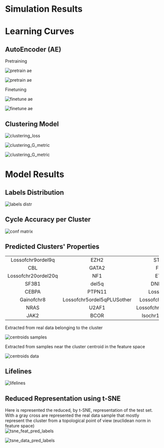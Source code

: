 
Simulation Results
==================

Learning Curves
===============

AutoEncoder (AE)
----------------
  
Pretraining  

![pretrain ae](pretrain_ae_loss.png?raw=true)
  

![pretrain ae](pretrain_ae_metric.png?raw=true)
  
Finetuning  

![finetune ae](finetune_ae_loss.png?raw=true)
  

![finetune ae](finetune_ae_metric.png?raw=true)

Clustering Model
----------------
  
![clustering_loss](clustering_loss.png?raw=true)
  
![clustering_G_metric](clustering_G_metric.png?raw=true)
  
![clustering_G_metric](clustering_tol_ca_metrics.png?raw=true)

Model Results
=============

Labels Distribution
-------------------
  
![labels distr](labels_distribution.png?raw=true)

Cycle Accuracy per Cluster
--------------------------
  
![conf matrix](conf_matrix_cycle_accuracy.png?raw=true)

Predicted Clusters' Properties
------------------------------

||||||
| :---: | :---: | :---: | :---: | :---: |
|Lossofchr9ordel9q|EZH2|STAG2|Lossofchr13ordel13q|idicXq13|
|CBL|GATA2|FLT3|TET2|ASXL1|
|Lossofchr20ordel20q|NF1|ETV6|Lossofchr12ordel12port12p|NPM1|
|SF3B1|del5q|DNMT3A|PHF6|SRSF2|
|CEBPA|PTPN11|LossofchrY|WT1|KRAS|
|Gainofchr8|Lossofchr5ordel5qPLUSother|Lossofchr7ordel7q|KIT|IDH1|
|NRAS|U2AF1|Lossofchr11ordel11q|IDH2|RUNX1|
|JAK2|BCOR|Isochr17qort17p|TP53|ZRSR2|
  
Extracted from real data belonging to the cluster
  
![centroids samples](data_pred_imgs.png?raw=true)
  
Extracted from samples near the cluster centroid in the feature space
  
![centroids data](samples_pred_imgs.png?raw=true)

Lifelines
---------
  
![lifelines](lifelines.png?raw=true)

Reduced Representation using t-SNE
----------------------------------


Here is represented the reduced, by t-SNE, representation of the test set. With a gray cross are represented the real 
data sample that mostly represent the cluster from a topological point of view (euclidean norm in feature space)  
![tsne_feat_pred_labels](tsne_feat_pred_labels.png?raw=true)
  
![tsne_data_pred_labels](tsne_data_pred_labels.png?raw=true)
